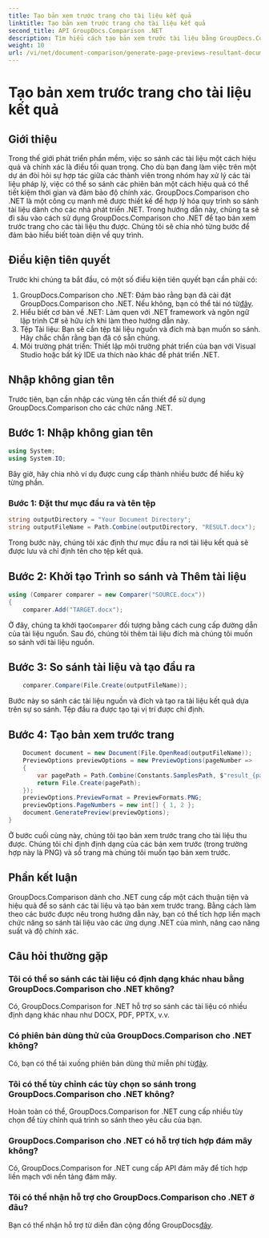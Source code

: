 ```yaml
---
title: Tạo bản xem trước trang cho tài liệu kết quả
linktitle: Tạo bản xem trước trang cho tài liệu kết quả
second_title: API GroupDocs.Comparison .NET
description: Tìm hiểu cách tạo bản xem trước tài liệu bằng GroupDocs.Comparison cho .NET. So sánh tài liệu một cách hiệu quả và chính xác.
weight: 10
url: /vi/net/document-comparison/generate-page-previews-resultant-document/
---
```


# Tạo bản xem trước trang cho tài liệu kết quả

## Giới thiệu
Trong thế giới phát triển phần mềm, việc so sánh các tài liệu một cách hiệu quả và chính xác là điều tối quan trọng. Cho dù bạn đang làm việc trên một dự án đòi hỏi sự hợp tác giữa các thành viên trong nhóm hay xử lý các tài liệu pháp lý, việc có thể so sánh các phiên bản một cách hiệu quả có thể tiết kiệm thời gian và đảm bảo độ chính xác. GroupDocs.Comparison cho .NET là một công cụ mạnh mẽ được thiết kế để hợp lý hóa quy trình so sánh tài liệu dành cho các nhà phát triển .NET. Trong hướng dẫn này, chúng ta sẽ đi sâu vào cách sử dụng GroupDocs.Comparison cho .NET để tạo bản xem trước trang cho các tài liệu thu được. Chúng tôi sẽ chia nhỏ từng bước để đảm bảo hiểu biết toàn diện về quy trình.
## Điều kiện tiên quyết
Trước khi chúng ta bắt đầu, có một số điều kiện tiên quyết bạn cần phải có:
1.  GroupDocs.Comparison cho .NET: Đảm bảo rằng bạn đã cài đặt GroupDocs.Comparison cho .NET. Nếu không, bạn có thể tải nó từ[đây](https://releases.groupdocs.com/comparison/net/).
2. Hiểu biết cơ bản về .NET: Làm quen với .NET framework và ngôn ngữ lập trình C# sẽ hữu ích khi làm theo hướng dẫn này.
3. Tệp Tài liệu: Bạn sẽ cần tệp tài liệu nguồn và đích mà bạn muốn so sánh. Hãy chắc chắn rằng bạn đã có sẵn chúng.
4. Môi trường phát triển: Thiết lập môi trường phát triển của bạn với Visual Studio hoặc bất kỳ IDE ưa thích nào khác để phát triển .NET.

## Nhập không gian tên
Trước tiên, bạn cần nhập các vùng tên cần thiết để sử dụng GroupDocs.Comparison cho các chức năng .NET.
## Bước 1: Nhập không gian tên
```csharp
using System;
using System.IO;
```
Bây giờ, hãy chia nhỏ ví dụ được cung cấp thành nhiều bước để hiểu kỹ từng phần.
### Bước 1: Đặt thư mục đầu ra và tên tệp
```csharp
string outputDirectory = "Your Document Directory";
string outputFileName = Path.Combine(outputDirectory, "RESULT.docx");
```
Trong bước này, chúng tôi xác định thư mục đầu ra nơi tài liệu kết quả sẽ được lưu và chỉ định tên cho tệp kết quả.
## Bước 2: Khởi tạo Trình so sánh và Thêm tài liệu
```csharp
using (Comparer comparer = new Comparer("SOURCE.docx"))
{
    comparer.Add("TARGET.docx");
```
 Ở đây, chúng ta khởi tạo`Comparer` đối tượng bằng cách cung cấp đường dẫn của tài liệu nguồn. Sau đó, chúng tôi thêm tài liệu đích mà chúng tôi muốn so sánh với tài liệu nguồn.
## Bước 3: So sánh tài liệu và tạo đầu ra
```csharp
    comparer.Compare(File.Create(outputFileName));
```
Bước này so sánh các tài liệu nguồn và đích và tạo ra tài liệu kết quả dựa trên sự so sánh. Tệp đầu ra được tạo tại vị trí được chỉ định.
## Bước 4: Tạo bản xem trước trang
```csharp
    Document document = new Document(File.OpenRead(outputFileName));
    PreviewOptions previewOptions = new PreviewOptions(pageNumber =>
    {
        var pagePath = Path.Combine(Constants.SamplesPath, $"result_{pageNumber}.png");
        return File.Create(pagePath);
    });
    previewOptions.PreviewFormat = PreviewFormats.PNG;
    previewOptions.PageNumbers = new int[] { 1, 2 };
    document.GeneratePreview(previewOptions);
}
```
Ở bước cuối cùng này, chúng tôi tạo bản xem trước trang cho tài liệu thu được. Chúng tôi chỉ định định dạng của các bản xem trước (trong trường hợp này là PNG) và số trang mà chúng tôi muốn tạo bản xem trước.

## Phần kết luận
GroupDocs.Comparison dành cho .NET cung cấp một cách thuận tiện và hiệu quả để so sánh các tài liệu và tạo bản xem trước trang. Bằng cách làm theo các bước được nêu trong hướng dẫn này, bạn có thể tích hợp liền mạch chức năng so sánh tài liệu vào các ứng dụng .NET của mình, nâng cao năng suất và độ chính xác.
## Câu hỏi thường gặp
### Tôi có thể so sánh các tài liệu có định dạng khác nhau bằng GroupDocs.Comparison cho .NET không?
Có, GroupDocs.Comparison for .NET hỗ trợ so sánh các tài liệu có nhiều định dạng khác nhau như DOCX, PDF, PPTX, v.v.
### Có phiên bản dùng thử của GroupDocs.Comparison cho .NET không?
 Có, bạn có thể tải xuống phiên bản dùng thử miễn phí từ[đây](https://releases.groupdocs.com/).
### Tôi có thể tùy chỉnh các tùy chọn so sánh trong GroupDocs.Comparison cho .NET không?
Hoàn toàn có thể, GroupDocs.Comparison for .NET cung cấp nhiều tùy chọn để tùy chỉnh quá trình so sánh theo yêu cầu của bạn.
### GroupDocs.Comparison cho .NET có hỗ trợ tích hợp đám mây không?
Có, GroupDocs.Comparison for .NET cung cấp API đám mây để tích hợp liền mạch với nền tảng đám mây.
### Tôi có thể nhận hỗ trợ cho GroupDocs.Comparison cho .NET ở đâu?
 Bạn có thể nhận hỗ trợ từ diễn đàn cộng đồng GroupDocs[đây](https://forum.groupdocs.com/c/comparison/12).